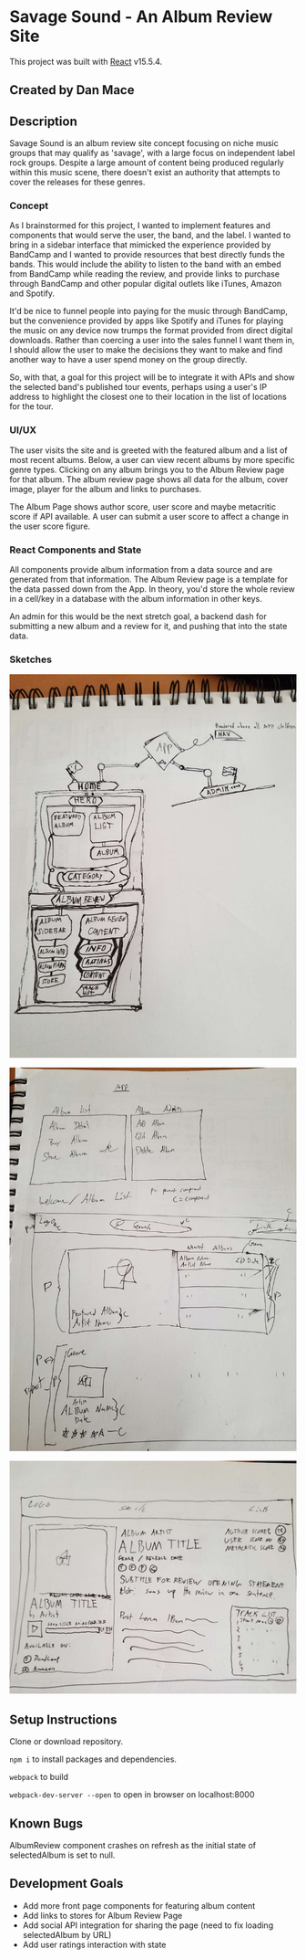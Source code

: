 # Savage Sound - An Album Review Site

This project was built with [React](https://reactjs.org/) v15.5.4.

## Created by Dan Mace

## Description

Savage Sound is an album review site concept focusing on niche music groups that may qualify as 'savage', with a large focus on independent label rock groups.  Despite a large amount of content being produced regularly within this music scene, there doesn't exist an authority that attempts to cover the releases for these genres.

### Concept

As I brainstormed for this project, I wanted to implement features and components that would serve the user, the band, and the label.  I wanted to bring in a sidebar interface that mimicked the experience provided by BandCamp and I wanted to provide resources that best directly funds the bands.  This would include the ability to listen to the band with an embed from BandCamp while reading the review, and provide links to purchase through BandCamp and other popular digital outlets like iTunes, Amazon and Spotify.

It'd be nice to funnel people into paying for the music through BandCamp, but the convenience provided by apps like Spotify and iTunes for playing the music on any device now trumps the format provided from direct digital downloads.  Rather than coercing a user into the sales funnel I want them in, I should allow the user to make the decisions they want to make and find another way to have a user spend money on the group directly.

So, with that, a goal for this project will be to integrate it with APIs and show the selected band's published tour events, perhaps using a user's IP address to highlight the closest one to their location in the list of locations for the tour.

### UI/UX

The user visits the site and is greeted with the featured album and a list of most recent albums.  Below, a user can view recent albums by more specific genre types.  Clicking on any album brings you to the Album Review page for that album.  The album review page shows all data for the album, cover image, player for the album and links to purchases.

The Album Page shows author score, user score and maybe metacritic score if API available.  A user can submit a user score to affect a change in the user score figure.

### React Components and State

All components provide album information from a data source and are generated from that information.  The Album Review page is a template for the data passed down from the App.  In theory, you'd store the whole review in a cell/key in a database with the album information in other keys.

An admin for this would be the next stretch goal, a backend dash for submitting a new album and a review for it, and pushing that into the state data.

### Sketches

![Component Route Mockup](./diagram.jpg)

![Home Page Mockup](./home-mockup.jpg)

![Album Page Mockup](./album-mockup.jpg)

## Setup Instructions

Clone or download repository.

``` npm i ``` to install packages and dependencies.

``` webpack ``` to build

``` webpack-dev-server --open ``` to open in browser on localhost:8000

## Known Bugs

AlbumReview component crashes on refresh as the initial state of selectedAlbum is set to null.

## Development Goals

 - Add more front page components for featuring album content
 - Add links to stores for Album Review Page
 - Add social API integration for sharing the page (need to fix loading selectedAlbum by URL)
 - Add user ratings interaction with state
